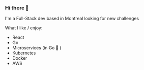 ### Hi there 👋
I'm a Full-Stack dev based in Montreal looking for new challenges

What I like / enjoy:
- React
- Go
- Microservices (in Go 🙂 )
- Kubernetes
- Docker
- AWS 

<!--
**jebo87/jebo87** is a ✨ _special_ ✨ repository because its `README.md` (this file) appears on your GitHub profile.

Here are some ideas to get you started:

- 🔭 I’m currently working on ...
- 🌱 I’m currently learning ...
- 👯 I’m looking to collaborate on ...
- 🤔 I’m looking for help with ...
- 💬 Ask me about ...
- 📫 How to reach me: ...
- 😄 Pronouns: ...
- ⚡ Fun fact: ...
-->
